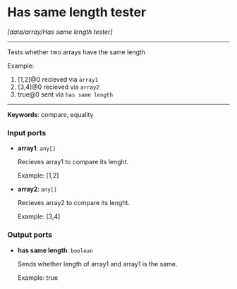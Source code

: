# Has same length tester

_[data/array/Has same length tester]_

---

Tests whether two arrays have the same length  
  
Example:  
1. [1,2]@0 recieved via `array1`   
2. [3,4]@0 recieved via `array2`  
3. true@0 sent via `has same length`  

---

__Keywords__: compare, equality

### Input ports

* __array1__: ` any[] `

    Recieves array1 to compare its lenght.
    
    Example:
    [1,2]


* __array2__: ` any[] `

    Recieves array2 to compare its lenght.
    
    Example:
    [3,4]

### Output ports

* __has same length__: ` boolean `

    Sends whether length of array1 and array1 is the same.
    
    Example:
    true

